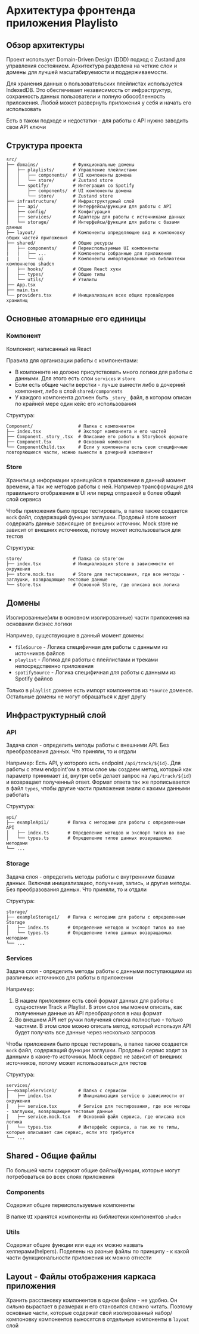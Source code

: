 # Архитектура фронтенда приложения Playlisto

## Обзор архитектуры

Проект использует Domain-Driven Design (DDD) подход с Zustand для управления состоянием. Архитектура разделена на четкие слои и домены для лучшей масштабируемости и поддерживаемости.

Для хранения данных о пользовательских плейлистах используется IndexedDB. Это обеспечивает независимость от инфраструктур, сохранность данных пользователи и полную обособленность приложения. Любой может развернуть приложения у себя и начать его использовать

Есть в таком подходе и недостатки - для работы с API нужно заводить свои API ключи

## Структура проекта

```
src/
├── domains/             # Функциональные домены
│   ├── playlists/       # Управление плейлистами
│   │   ├── components/  # UI компоненты домена
│   │   └── store/       # Zustand store
│   └── spotify/         # Интеграция со Spotify
│       ├── components/  # UI компоненты домена
│       └── store/       # Zustand store
├── infrastructure/      # Инфраструктурный слой
│   ├── api/             # Интерфейсы/функции для работы с API
│   ├── config/          # Конфигурация
│   ├── services/        # Адаптеры для работы с источниками данных
│   └── storage/         # Интерфейсы/функции для работы с базами данных
├── layout/              # Компоненты определяющие вид и компоновку общих частей приложения
├── shared/              # Общие ресурсы
│   ├── components/      # Переиспользуемые UI компоненты
|   |   ├── ...          # Компоненты собранные для приложения
|   |   └── ui           # Компоненты импортированные из библиотеки компоннетов shadcn
│   ├── hooks/           # Общие React хуки
│   ├── types/           # Общие типы
│   └── utils/           # Утилиты
├── App.tsx            
├── main.tsx             
└── providers.tsx        # Инициализация всех общих провайдеров хранилищ      
```

## Основные атомарные его единицы

### Компонент

Компонент, написанный на React

Правила для организации работы с компонентами:
- В компоненте не должно присутствовать много логики для работы с данными. Для этого есть слои `services` и `store`
- Если есть общие части верстки - лучше вынести либо в дочерний компонент, либо в слой `shared/components`
- У каждого компонента должен быть `_story_` файл, в котором описан по крайней мере один кейс его использования

Структура:
```
Component/                 # Папка с компонентом
├── index.tsx              # Экспорт компонента и его частей
├── Component._story_.tsx  # Описание его работы в Storybook формате
├── Component.tsx          # Основной компонент
└── ComponentChild.tsx     # Если у компонента есть свои специфичные повторяющиеся части, можно вынести в дочерний компонент
```

### Store

Хранилища информации хранящейся в приложении в данный момент времени, а так же методов работы с ней. Например трансформация для правильного отображения в UI или перед отправкой в более общий слой сервиса

Чтобы приложения было проще тестировать, в папке также создается `mock` файл, содержащий функции заглушки. Продовый store может содержать данные зависящие от внешних источник. Mock store не зависит от внешних источников, потому может использоваться для тестов

Структура:
```
store/                   # Папка со store'ом
├── index.tsx            # Инициализация store в зависимости от окружения
├── store.mock.tsx       # Store для тестирования, где все методы - заглушки, возвращающие тестовые данные
└── store.tsx            # Основной Store, где описана вся логика
```

## Домены

Изолированные(или в основном изолированные) части приложения на основании бизнес логики

Например, существующие в данный момент домены:

- `fileSource` - Логика специфичная для работы с данными из источников файлов
- `playlist` - Логика для работы с плейлистами и треками непосредственно приложения
- `spotifySource` - Логика специфичная для работы с данными из Spotify файлов

Только в `playlist` домене есть импорт компонентов из `*Source` доменов. Остальные домены не могут обращаться к друг другу

## Инфраструктурный слой

### API

Задача слоя - определить методы работы с внешними API. Без преобразования данных. Что приняли, то и отдали

Например: Есть API, у которого есть endpoint `/api/track/${id}`. Для работы с этим endpoint'ом в этом слое мы создаем метод, который как параметр принимает `id`, внутри себя делает запрос на `/api/track/${id}` и возвращает полученный ответ. Формат ответа так же прописывается в файл `types`, чтобы другие части приложения знали с какими данными работать

Структура:
```
api/
├── exampleApi1/       # Папка с методами для работы с определенным API
│   ├── index.ts       # Определение методов и экспорт типов во вне
│   └── types.ts       # Определение типов данных возвращаемых методами
└── ...
```

### Storage

Задача слоя - определить методы работы с внутренними базами данных. Включая инициализацию, получения, запись, и другие методы. Без преобразования данных. Что приняли, то и отдали

Структура:
```
storage/
├── exampleStorage1/   # Папка с методами для работы с определенным Storage
│   ├── index.ts       # Определение методов и экспорт типов во вне
│   └── types.ts       # Определение типов данных возвращаемых методами
└── ...
```

### Services

Задача слоя - определить методы работы с данными поступающими из различных источников для работы в приложении

Например:
1. В нашем приложении есть свой формат данных для работы с сущностями Track и Playlist. В этом слое мы можем описать, как полученные данные из API преобразуются в наш формат
2. Во внешнем API нет ручки получения списка полностью - только частями. В этом слое можно описать метод, который используя API будет получать все данные через несколько запросов

Чтобы приложения было проще тестировать, в папке также создается `mock` файл, содержащий функции заглушки. Продовый сервис ходит за данными в какие-то источники. Mock сервис не зависит от внешних источников, потому может использоваться для тестов

Структура:
```
services/
├──exampleService1/        # Папка с сервисом
│   ├── index.tsx          # Инициализация service в зависимости от окружения
│   ├── service.tsx        # Service для тестирования, где все методы - заглушки, возвращающие тестовые данные
│   ├── service.mock.tsx   # Основной файл сервиса, где описана вся логика
│   └── types.tsx          # Интерфейс сервиса, а так же те типы, которые описывает сам сервис, если это требуется
└── ...
```

## Shared - Общие файлы

По большей части содержат общие файлы/функции, которые могут потребоваться во всех слоях приложения

### Components

Содержит общие переиспользуемые компоненты

В папке `UI` хранятся компоненты из библиотеки компонентов `shadcn`

### Utils

Содержат общие функции или еще их можно назвать хелперами(helpers). Поделены на разные файлы по принципу - к какой части функциональности приложения их можно отнести

## Layout - Файлы отображения каркаса приложения

Хранить расстановку компонентов в одном файле - не удобно. Он сильно вырастает в размерах и его становится сложно читать. Поэтому основные части, которые содержат свой изолированный набор/компоновку компонентов выносятся в отдельные компоненты в `layout` слой
